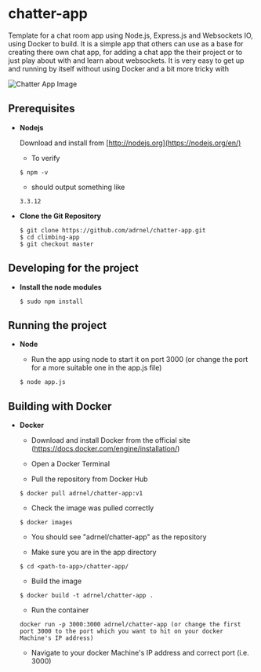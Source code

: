# chatter-app
Template for a chat room app using Node.js, Express.js and Websockets IO, using Docker to build.
It is a simple app that others can use as a base for creating there own chat app, for adding a chat app the their project or to just play about with and learn about websockets.
It is very easy to get up and running by itself without using Docker and a bit more tricky with

![Chatter App Image](https://user-images.githubusercontent.com/14028071/27507856-a2fdc4c4-58d0-11e7-859e-e1eb3cc7b6b7.PNG)



## Prerequisites

- **Nodejs**

  Download and install from [http://nodejs.org](https://nodejs.org/en/)
    - To verify

    ```
    $ npm -v
    ```

    - should output something like

    ```
    3.3.12
    ```

 - **Clone the Git Repository**

 	```
 	$ git clone https://github.com/adrnel/chatter-app.git
 	$ cd climbing-app
 	$ git checkout master
 	```
  
  
## Developing for the project

- **Install the node modules**

    ```
    $ sudo npm install
    ```


## Running the project
- **Node**

    - Run the app using node to start it on port 3000 (or change the port for a more suitable one in the app.js file)

    ```
    $ node app.js
    ```
    
    
## Building with Docker
- **Docker**

    - Download and install Docker from the official site (https://docs.docker.com/engine/installation/)
    
    - Open a Docker Terminal
    
    - Pull the repository from Docker Hub 

    ```
    $ docker pull adrnel/chatter-app:v1
    ```
    
    - Check the image was pulled correctly 
        
    ```
    $ docker images
    ```
    
    - You should see "adrnel/chatter-app" as the repository
    
    - Make sure you are in the app directory
    
    ```
    $ cd <path-to-app>/chatter-app/
    ```
    - Build the image
    ```
    $ docker build -t adrnel/chatter-app .
    ```
    - Run the container
    ```
    docker run -p 3000:3000 adrnel/chatter-app (or change the first port 3000 to the port which you want to hit on your docker     Machine's IP address)
    ```
    - Navigate to your docker Machine's IP address and correct port (i.e. 3000)
